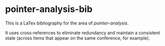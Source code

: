 pointer-analysis-bib
====================

This is a LaTex bibliography for the area of *pointer-analysis*.

It uses cross-references to eliminate redundancy and maintain a
consistent state (across items that appear on the same conference, for
example).
